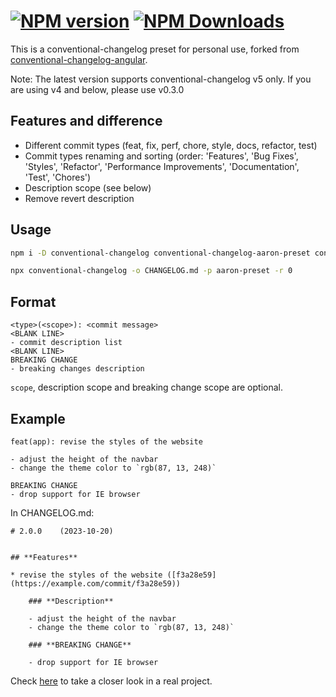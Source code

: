 # [![NPM version][npm-image]][npm-url] [![NPM Downloads][npm-download]][npm-url]

This is a conventional-changelog preset for personal use, forked from [conventional-changelog-angular]([conventional-changelog-angular](https://github.com/conventional-changelog/conventional-changelog/tree/master/packages/conventional-changelog-angular)).

Note: The latest version supports conventional-changelog v5 only. If you are using v4 and below, please use v0.3.0

## Features and difference

- Different commit types (feat, fix, perf, chore, style, docs, refactor, test)
- Commit types renaming and sorting (order: 'Features', 'Bug Fixes', 'Styles', 'Refactor', 'Performance Improvements', 'Documentation', 'Test', 'Chores')
- Description scope (see below)
- Remove revert description

## Usage

```sh
npm i -D conventional-changelog conventional-changelog-aaron-preset conventional-recommended-bump

npx conventional-changelog -o CHANGELOG.md -p aaron-preset -r 0
```

## Format

```
<type>(<scope>): <commit message>
<BLANK LINE>
- commit description list
<BLANK LINE>
BREAKING CHANGE
- breaking changes description
```

`scope`, description scope and breaking change scope are optional.

## Example
```
feat(app): revise the styles of the website

- adjust the height of the navbar
- change the theme color to `rgb(87, 13, 248)`

BREAKING CHANGE
- drop support for IE browser
```
In CHANGELOG.md:
```
# 2.0.0    (2023-10-20)


## **Features**

* revise the styles of the website ([f3a28e59](https://example.com/commit/f3a28e59))

    ### **Description**
    
    - adjust the height of the navbar
    - change the theme color to `rgb(87, 13, 248)`

    ### **BREAKING CHANGE**
    
    - drop support for IE browser
```

Check [here](https://github.com/Clarkkkk/paroles/blob/main/CHANGELOG.md) to take a closer look in a real project.

[npm-url]: https://npmjs.org/package/conventional-changelog-aaron-preset
[npm-image]: https://badge.fury.io/js/conventional-changelog-aaron-preset.svg
[npm-download]: https://img.shields.io/npm/dw/conventional-changelog-aaron-preset
